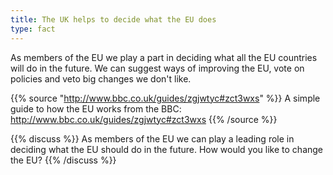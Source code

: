 ```yaml
---
title: The UK helps to decide what the EU does
type: fact
---
```


As members of the EU we play a part in deciding what all the EU countries will do in the future.
We can suggest ways of improving the EU, vote on policies and veto big changes we don't like.

{{% source "http://www.bbc.co.uk/guides/zgjwtyc#zct3wxs" %}}
A simple guide to how the EU works from the BBC:
http://www.bbc.co.uk/guides/zgjwtyc#zct3wxs
{{% /source %}}

{{% discuss %}}
As members of the EU we can play a leading role in deciding what the EU should do in the future. How would you like to change the EU?
{{% /discuss %}}
